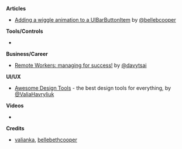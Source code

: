 
**Articles**

* [Adding a wiggle animation to a UIBarButtonItem](http://blog.hellocode.co/post/wiggle-animation-uibarbuttonitem/) by [@bellebcooper](http://www.twitter.com/bellebcooper)

**Tools/Controls**

* 

**Business/Career**

* [Remote Workers: managing for success!](https://appmanager.io/blog/tips-and-tricks/remote-workers-managing-for-success/) by [@davytsai](https://twitter.com/davytsai)

**UI/UX**

* [Awesome Design Tools](https://github.com/LisaDziuba/Awesome-Design-Tools) - the best design tools for everything, by [@ValiaHavryliuk](https://twitter.com/ValiaHavryliuk)

**Videos**

* 

**Credits**

* [valianka](https://github.com/valianka), [bellebethcooper](https://github.com/bellebethcooper/)
